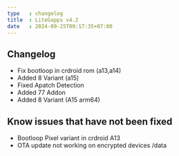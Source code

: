 ```yaml
---
type   : changelog
title  : LiteGapps v4.2
date   : 2024-09-25T09:17:35+07:00
---
```



## Changelog
- Fix bootloop in crdroid rom (a13,a14)
- Added 8 Variant (a15)
- Fixed Apatch Detection
- Added 77 Addon
- Added 8 Variant (A15 arm64)



## Know issues that have not been fixed
- Bootloop Pixel variant in crdroid A13
- OTA update not working on encrypted devices /data
